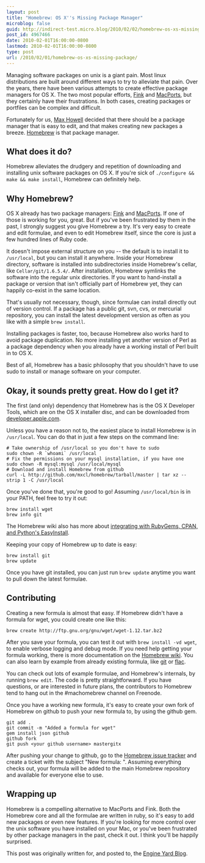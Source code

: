 ```yaml
---
layout: post
title: "Homebrew: OS X''s Missing Package Manager"
microblog: false
guid: http://indirect-test.micro.blog/2010/02/02/homebrew-os-xs-missing-package/
post_id: 4967466
date: 2010-02-01T16:00:00-0800
lastmod: 2010-02-01T16:00:00-0800
type: post
url: /2010/02/01/homebrew-os-xs-missing-package/
---
```



Managing software packages on unix is a giant pain. Most linux distributions are built around different ways to try to alleviate that pain. Over the years, there have been various attempts to create effective package managers for OS X. The two most popular efforts, [Fink](http://finkproject.org) and [MacPorts](http://macports.org), but they certainly have their frustrations. In both cases, creating packages or portfiles can be complex and difficult.

Fortunately for us, [Max Howell](http://www.methylblue.com/) decided that there should be a package manager that is easy to edit, and that makes creating new packages a breeze. [Homebrew](http://github.com/mxcl/homebrew) is that package manager.


## What does it do?

Homebrew alleviates the drudgery and repetition of downloading and installing unix software packages on OS X. If you're sick of `./configure && make && make install`, Homebrew can definitely help.


## Why Homebrew?

OS X already has two package managers: [Fink](http://finkproject.org) and [MacPorts](http://macports.org). If one of those is working for you, great. But if you've been frustrated by them in the past, I strongly suggest you give Homebrew a try. It's very easy to create and edit formulae, and even to edit Homebrew itself, since the core is just a few hundred lines of Ruby code.

It doesn't impose external structure on you -- the default is to install it to `/usr/local`, but you can install it anywhere. Inside your Homebrew directory, software is installed into subdirectories inside Homebrew's cellar, like `Cellar/git/1.6.5.4/`. After installation, Homebrew symlinks the software into the regular unix directories. If you want to hand-install a package or version that isn't officially part of Homebrew yet, they can happily co-exist in the same location.

That's usually not necessary, though, since formulae can install directly out of version control. If a package has a public git, svn, cvs, or mercurial repository, you can install the latest development version as often as you like with a simple `brew install`.

Installing packages is faster, too, because Homebrew also works hard to avoid package duplication. No more installing yet another version of Perl as a package dependency when you already have a working install of Perl built in to OS X.

Best of all, Homebrew has a basic philosophy that you shouldn't have to use sudo to install or manage software on your computer.


## Okay, it sounds pretty great. How do I get it?

The first (and only) dependency that Homebrew has is the OS X Developer Tools, which are on the OS X installer disc, and can be downloaded from [developer.apple.com](http://developer.apple.com).

Unless you have a reason not to, the easiest place to install Homebrew is in `/usr/local`. You can do that in just a few steps on the command line:

    # Take ownership of /usr/local so you don't have to sudo
    sudo chown -R `whoami` /usr/local
    # Fix the permissions on your mysql installation, if you have one
    sudo chown -R mysql:mysql /usr/local/mysql
    # Download and install Homebrew from github
    curl -L http://github.com/mxcl/homebrew/tarball/master | tar xz --strip 1 -C /usr/local

Once you've done that, you're good to go! Assuming `/usr/local/bin` is in your PATH, feel free to try it out:

    brew install wget
    brew info git

The Homebrew wiki also has more about [integrating with RubyGems, CPAN, and Python's EasyInstall](http://wiki.github.com/mxcl/homebrew/cpan-ruby-gems-and-python-disttools).

Keeping your copy of Homebrew up to date is easy:

    brew install git
    brew update

Once you have git installed, you can just run `brew update` anytime you want to pull down the latest formulae.


## Contributing

Creating a new formula is almost that easy. If Homebrew didn't have a formula for wget, you could create one like this:

    brew create http://ftp.gnu.org/gnu/wget/wget-1.12.tar.bz2

After you save your formula, you can test it out with `brew install -vd wget`, to enable verbose logging and debug mode. If you need help getting your formula working, there is more documentation on the [Homebrew wiki](http://wiki.github.com/mxcl/homebrew/contributing). You can also learn by example from already existing formula, like [git](http://github.com/mxcl/homebrew/tree/master/Library/Formula/git.rb) or [flac](http://github.com/mxcl/homebrew/tree/master/Library/Formula/flac.rb).

You can check out lots of example formulae, and Homebrew's internals, by running `brew edit`. The code is pretty straightforward. If you have questions, or are interested in future plans, the contributors to Homebrew tend to hang out in the #machomebrew channel on Freenode.

Once you have a working new formula, it's easy to create your own fork of Homebrew on github to push your new formula to, by using the github gem.

    git add .
    git commit -m "Added a formula for wget"
    gem install json github
    github fork
    git push <your github username> mastergitx

After pushing your change to github, go to the [Homebrew issue tracker](http://github.com/mxcl/homebrew/issues) and create a ticket with the subject "New formula: <software name>". Assuming everything checks out, your formula will be added to the main Homebrew repository and available for everyone else to use.


## Wrapping up

Homebrew is a compelling alternative to MacPorts and Fink. Both the Homebrew core and all the formulae are written in ruby, so it's easy to add new packages or even new features. If you're looking for more control over the unix software you have installed on your Mac, or you've been frustrated by other package managers in the past, check it out. I think you'll be happily surprised.

<p class="aside">This post was originally written for, and posted to, the <a href="http://www.engineyard.com/blog/2010/homebrew-os-xs-missing-package-manager/">Engine Yard Blog</a>.</p>
